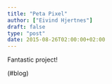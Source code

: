 ```yaml
---
title: "Peta Pixel"
author: ["Eivind Hjertnes"]
draft: false
type: "post"
date: 2015-08-26T02:00:00+02:00
---
```


Fantastic project!

(#blog)

